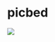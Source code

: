 # picbed

[![](https://data.jsdelivr.com/v1/package/gh/mgfun/picbed/badge)](https://www.jsdelivr.com/package/gh/mgfun/picbed)
